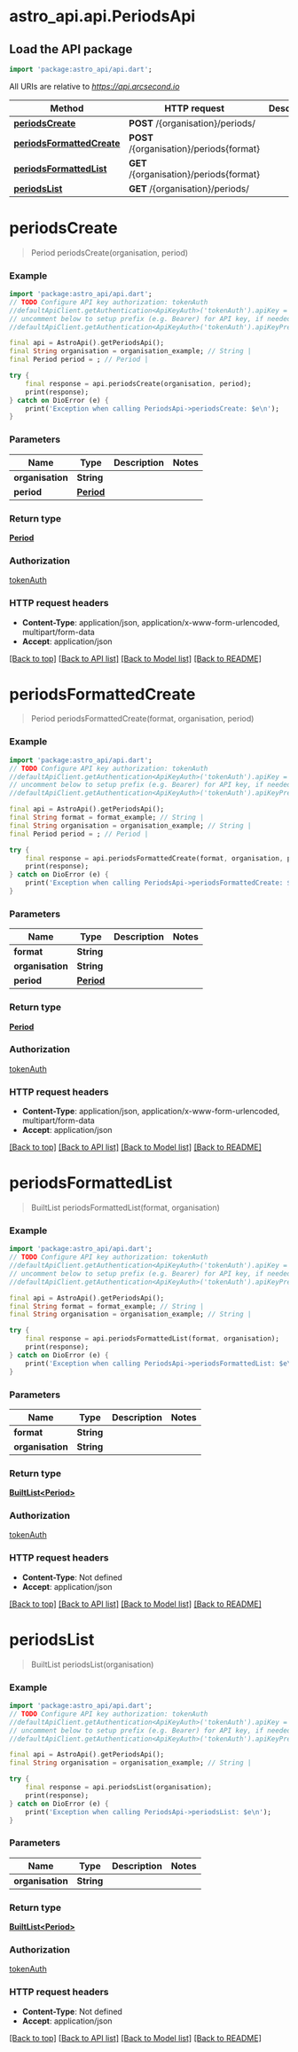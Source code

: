 # astro_api.api.PeriodsApi

## Load the API package
```dart
import 'package:astro_api/api.dart';
```

All URIs are relative to *https://api.arcsecond.io*

Method | HTTP request | Description
------------- | ------------- | -------------
[**periodsCreate**](PeriodsApi.md#periodscreate) | **POST** /{organisation}/periods/ | 
[**periodsFormattedCreate**](PeriodsApi.md#periodsformattedcreate) | **POST** /{organisation}/periods{format} | 
[**periodsFormattedList**](PeriodsApi.md#periodsformattedlist) | **GET** /{organisation}/periods{format} | 
[**periodsList**](PeriodsApi.md#periodslist) | **GET** /{organisation}/periods/ | 


# **periodsCreate**
> Period periodsCreate(organisation, period)



### Example
```dart
import 'package:astro_api/api.dart';
// TODO Configure API key authorization: tokenAuth
//defaultApiClient.getAuthentication<ApiKeyAuth>('tokenAuth').apiKey = 'YOUR_API_KEY';
// uncomment below to setup prefix (e.g. Bearer) for API key, if needed
//defaultApiClient.getAuthentication<ApiKeyAuth>('tokenAuth').apiKeyPrefix = 'Bearer';

final api = AstroApi().getPeriodsApi();
final String organisation = organisation_example; // String | 
final Period period = ; // Period | 

try {
    final response = api.periodsCreate(organisation, period);
    print(response);
} catch on DioError (e) {
    print('Exception when calling PeriodsApi->periodsCreate: $e\n');
}
```

### Parameters

Name | Type | Description  | Notes
------------- | ------------- | ------------- | -------------
 **organisation** | **String**|  | 
 **period** | [**Period**](Period.md)|  | 

### Return type

[**Period**](Period.md)

### Authorization

[tokenAuth](../README.md#tokenAuth)

### HTTP request headers

 - **Content-Type**: application/json, application/x-www-form-urlencoded, multipart/form-data
 - **Accept**: application/json

[[Back to top]](#) [[Back to API list]](../README.md#documentation-for-api-endpoints) [[Back to Model list]](../README.md#documentation-for-models) [[Back to README]](../README.md)

# **periodsFormattedCreate**
> Period periodsFormattedCreate(format, organisation, period)



### Example
```dart
import 'package:astro_api/api.dart';
// TODO Configure API key authorization: tokenAuth
//defaultApiClient.getAuthentication<ApiKeyAuth>('tokenAuth').apiKey = 'YOUR_API_KEY';
// uncomment below to setup prefix (e.g. Bearer) for API key, if needed
//defaultApiClient.getAuthentication<ApiKeyAuth>('tokenAuth').apiKeyPrefix = 'Bearer';

final api = AstroApi().getPeriodsApi();
final String format = format_example; // String | 
final String organisation = organisation_example; // String | 
final Period period = ; // Period | 

try {
    final response = api.periodsFormattedCreate(format, organisation, period);
    print(response);
} catch on DioError (e) {
    print('Exception when calling PeriodsApi->periodsFormattedCreate: $e\n');
}
```

### Parameters

Name | Type | Description  | Notes
------------- | ------------- | ------------- | -------------
 **format** | **String**|  | 
 **organisation** | **String**|  | 
 **period** | [**Period**](Period.md)|  | 

### Return type

[**Period**](Period.md)

### Authorization

[tokenAuth](../README.md#tokenAuth)

### HTTP request headers

 - **Content-Type**: application/json, application/x-www-form-urlencoded, multipart/form-data
 - **Accept**: application/json

[[Back to top]](#) [[Back to API list]](../README.md#documentation-for-api-endpoints) [[Back to Model list]](../README.md#documentation-for-models) [[Back to README]](../README.md)

# **periodsFormattedList**
> BuiltList<Period> periodsFormattedList(format, organisation)



### Example
```dart
import 'package:astro_api/api.dart';
// TODO Configure API key authorization: tokenAuth
//defaultApiClient.getAuthentication<ApiKeyAuth>('tokenAuth').apiKey = 'YOUR_API_KEY';
// uncomment below to setup prefix (e.g. Bearer) for API key, if needed
//defaultApiClient.getAuthentication<ApiKeyAuth>('tokenAuth').apiKeyPrefix = 'Bearer';

final api = AstroApi().getPeriodsApi();
final String format = format_example; // String | 
final String organisation = organisation_example; // String | 

try {
    final response = api.periodsFormattedList(format, organisation);
    print(response);
} catch on DioError (e) {
    print('Exception when calling PeriodsApi->periodsFormattedList: $e\n');
}
```

### Parameters

Name | Type | Description  | Notes
------------- | ------------- | ------------- | -------------
 **format** | **String**|  | 
 **organisation** | **String**|  | 

### Return type

[**BuiltList&lt;Period&gt;**](Period.md)

### Authorization

[tokenAuth](../README.md#tokenAuth)

### HTTP request headers

 - **Content-Type**: Not defined
 - **Accept**: application/json

[[Back to top]](#) [[Back to API list]](../README.md#documentation-for-api-endpoints) [[Back to Model list]](../README.md#documentation-for-models) [[Back to README]](../README.md)

# **periodsList**
> BuiltList<Period> periodsList(organisation)



### Example
```dart
import 'package:astro_api/api.dart';
// TODO Configure API key authorization: tokenAuth
//defaultApiClient.getAuthentication<ApiKeyAuth>('tokenAuth').apiKey = 'YOUR_API_KEY';
// uncomment below to setup prefix (e.g. Bearer) for API key, if needed
//defaultApiClient.getAuthentication<ApiKeyAuth>('tokenAuth').apiKeyPrefix = 'Bearer';

final api = AstroApi().getPeriodsApi();
final String organisation = organisation_example; // String | 

try {
    final response = api.periodsList(organisation);
    print(response);
} catch on DioError (e) {
    print('Exception when calling PeriodsApi->periodsList: $e\n');
}
```

### Parameters

Name | Type | Description  | Notes
------------- | ------------- | ------------- | -------------
 **organisation** | **String**|  | 

### Return type

[**BuiltList&lt;Period&gt;**](Period.md)

### Authorization

[tokenAuth](../README.md#tokenAuth)

### HTTP request headers

 - **Content-Type**: Not defined
 - **Accept**: application/json

[[Back to top]](#) [[Back to API list]](../README.md#documentation-for-api-endpoints) [[Back to Model list]](../README.md#documentation-for-models) [[Back to README]](../README.md)

